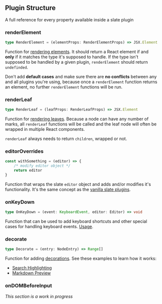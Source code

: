 ## Plugin Structure

A full reference for every property available inside a slate plugin

### renderElement

```ts
type RenderElement = (elementProps: RenderElementProps) => JSX.Element | undefined
```

Function for [rendering elements](https://docs.slatejs.org/concepts/08-rendering). It should return a React element if and **only** if it matches the type it's supposed to handle. If the type isn't supposed to be handled by a given plugin, `renderElement` should return `undefinded`.

Don't add **default cases** and make sure there are **no conflicts** between any and all plugins you're using, because once a `renderElement` function returns an element, no further `renderElement` functions will be run.

### renderLeaf

```ts
type RenderLeaf = (leafProps: RenderLeafProps) => JSX.Element
```

Function for [rendering leaves](https://docs.slatejs.org/concepts/08-rendering#leaves). Because a node can have any number of marks, all `renderLeaf` functions will be called and the leaf node will often be wrapped in multiple React components.

`renderLeaf` always needs to return `children`, wrapped or not.

### editorOverrides

```js
const withSomething = (editor) => {
	/* modify editor object */
	return editor
}
```

Function that wraps the slate `editor` object and adds and/or modifies it's functionality. It's the same concept as the [vanilla slate plugins](https://docs.slatejs.org/concepts/07-plugins).

### onKeyDown

```ts
type OnKeyDown = (event: KeyboardEvent, editor: Editor) => void
```

Function that can be used to add keyboard shortcuts and other special cases for handling keyboard events. [Usage](https://docs.slatejs.org/walkthroughs/02-adding-event-handlers).

### decorate

```ts
type Decorate = (entry: NodeEntry) => Range[]
```

Function for adding [decorations](https://docs.slatejs.org/concepts/08-rendering#decorations). See these examples to learn how it works:

- [Search Highlighting](https://github.com/ianstormtaylor/slate/blob/master/site/examples/search-highlighting.js)
- [Markdown Preview](https://github.com/ianstormtaylor/slate/blob/master/site/examples/markdown-preview.js)

### onDOMBeforeInput

<!-- TODO: this section needs to be written -->

_This section is a work in progress_
